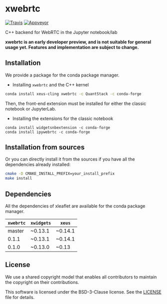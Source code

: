 # xwebrtc

[![Travis](https://travis-ci.org/QuantStack/xwebrtc.svg?branch=master)](https://travis-ci.org/QuantStack/xwebrtc)
[![Appveyor](https://ci.appveyor.com/api/projects/status/5vjulggfcaknmxsh?svg=true)](https://ci.appveyor.com/project/QuantStack/xwebrtc/branch/master)

C++ backend for WebRTC in the Jupyter notebook/lab

**xwebrtc is an early developer preview, and is not suitable for general usage yet. Features and implementation are subject to change.**

## Installation

We provide a package for the conda package manager.

- Installing `xwebrtc` and the C++ kernel

```bash
conda install xeus-cling xwebrtc -c QuantStack -c conda-forge
```

Then, the front-end extension must be installed for either the classic notebook or JupyterLab.

- Installing the extensions for the classic notebook

```
conda install widgetsnbextension -c conda-forge
conda install ipywebrtc -c conda-forge
```

## Installation from sources

Or you can directly install it from the sources if you have all the dependencies already installed:

```bash
cmake -D CMAKE_INSTALL_PREFIX=your_install_prefix
make install
```

## Dependencies

All the dependencies of xleaflet are available for the conda package manager.

| `xwebrtc`  | `xwidgets`  |  `xeus`         |
|------------|-------------|-----------------|
|  master    |   ~0.13.1   |  ~0.14.1        |
|  0.1.1     |   ~0.13.1   |  ~0.14.1        |
|  0.1.0     |   ~0.13.0   |  ~0.13          |

## License

We use a shared copyright model that enables all contributors to maintain the
copyright on their contributions.

This software is licensed under the BSD-3-Clause license. See the [LICENSE](LICENSE) file for details.
